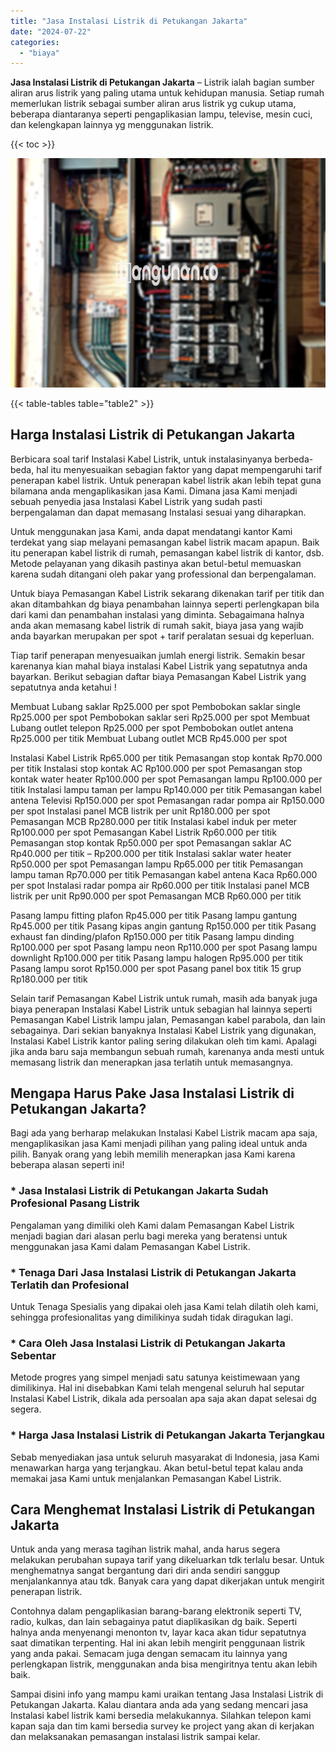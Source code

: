 ```yaml
---
title: "Jasa Instalasi Listrik di Petukangan Jakarta"
date: "2024-07-22"
categories: 
  - "biaya"
---
```


**Jasa Instalasi Listrik di Petukangan Jakarta** – Listrik ialah bagian sumber aliran arus listrik yang paling utama untuk kehidupan manusia. Setiap rumah memerlukan listrik sebagai sumber aliran arus listrik yg cukup utama, beberapa diantaranya seperti pengaplikasian lampu, televise, mesin cuci, dan kelengkapan lainnya yg menggunakan listrik.

{{< toc >}}

![Jasa Instalasi Listrik di Petukangan Jakarta](/images/instalasi-listrik-murah27.png)

{{< table-tables table="table2" >}}

## Harga Instalasi Listrik di Petukangan Jakarta

Berbicara soal tarif Instalasi Kabel Listrik, untuk instalasinyanya berbeda-beda, hal itu menyesuaikan sebagian faktor yang dapat mempengaruhi tarif penerapan kabel listrik. Untuk penerapan kabel listrik akan lebih tepat guna bilamana anda mengaplikasikan jasa Kami. Dimana jasa Kami menjadi sebuah penyedia jasa Instalasi Kabel Listrik yang sudah pasti berpengalaman dan dapat memasang Instalasi sesuai yang diharapkan.

Untuk menggunakan jasa Kami, anda dapat mendatangi kantor Kami terdekat yang siap melayani pemasangan kabel listrik macam apapun. Baik itu penerapan kabel listrik di rumah, pemasangan kabel listrik di kantor, dsb. Metode pelayanan yang dikasih pastinya akan betul-betul memuaskan karena sudah ditangani oleh pakar yang professional dan berpengalaman.

Untuk biaya Pemasangan Kabel Listrik sekarang dikenakan tarif per titik dan akan ditambahkan dg biaya penambahan lainnya seperti perlengkapan bila dari kami dan penambahan instalasi yang diminta. Sebagaimana halnya anda akan memasang kabel listrik di rumah sakit, biaya jasa yang wajib anda bayarkan merupakan per spot + tarif peralatan sesuai dg keperluan.

Tiap tarif penerapan menyesuaikan jumlah energi listrik. Semakin besar karenanya kian mahal biaya instalasi Kabel Listrik yang sepatutnya anda bayarkan. Berikut sebagian daftar biaya Pemasangan Kabel Listrik yang sepatutnya anda ketahui !

Membuat Lubang saklar Rp25.000 per spot Pembobokan saklar single Rp25.000 per spot Pembobokan saklar seri Rp25.000 per spot Membuat Lubang outlet telepon Rp25.000 per spot Pembobokan outlet antena Rp25.000 per titik Membuat Lubang outlet MCB Rp45.000 per spot

Instalasi Kabel Listrik Rp65.000 per titik Pemasangan stop kontak Rp70.000 per titik Instalasi stop kontak AC Rp100.000 per spot Pemasangan stop kontak water heater Rp100.000 per spot Pemasangan lampu Rp100.000 per titik Instalasi lampu taman per lampu Rp140.000 per titik Pemasangan kabel antena Televisi Rp150.000 per spot Pemasangan radar pompa air Rp150.000 per spot Instalasi panel MCB listrik per unit Rp180.000 per spot Pemasangan MCB Rp280.000 per titik Instalasi kabel induk per meter Rp100.000 per spot Pemasangan Kabel Listrik Rp60.000 per titik Pemasangan stop kontak Rp50.000 per spot Pemasangan saklar AC Rp40.000 per titik – Rp200.000 per titik Instalasi saklar water heater Rp50.000 per spot Pemasangan lampu Rp65.000 per titik Pemasangan lampu taman Rp70.000 per titik Pemasangan kabel antena Kaca Rp60.000 per spot Instalasi radar pompa air Rp60.000 per titik Instalasi panel MCB listrik per unit Rp90.000 per spot Pemasangan MCB Rp60.000 per titik

Pasang lampu fitting plafon Rp45.000 per titik Pasang lampu gantung Rp45.000 per titik Pasang kipas angin gantung Rp150.000 per titik Pasang exhaust fan dinding/plafon Rp150.000 per titik Pasang lampu dinding Rp100.000 per spot Pasang lampu neon Rp110.000 per spot Pasang lampu downlight Rp100.000 per titik Pasang lampu halogen Rp95.000 per titik Pasang lampu sorot Rp150.000 per spot Pasang panel box titik 15 grup Rp180.000 per titik

Selain tarif Pemasangan Kabel Listrik untuk rumah, masih ada banyak juga biaya penerapan Instalasi Kabel Listrik untuk sebagian hal lainnya seperti Pemasangan Kabel Listrik lampu jalan, Pemasangan kabel parabola, dan lain sebagainya. Dari sekian banyaknya Instalasi Kabel Listrik yang digunakan, Instalasi Kabel Listrik kantor paling sering dilakukan oleh tim kami. Apalagi jika anda baru saja membangun sebuah rumah, karenanya anda mesti untuk memasang listrik dan menerapkan jasa terlatih untuk memasangnya.

## Mengapa Harus Pake Jasa Instalasi Listrik di Petukangan Jakarta?

Bagi ada yang berharap melakukan Instalasi Kabel Listrik macam apa saja, mengaplikasikan jasa Kami menjadi pilihan yang paling ideal untuk anda pilih. Banyak orang yang lebih memilih menerapkan jasa Kami karena beberapa alasan seperti ini!

### \* Jasa Instalasi Listrik di Petukangan Jakarta Sudah Profesional Pasang Listrik

Pengalaman yang dimiliki oleh Kami dalam Pemasangan Kabel Listrik menjadi bagian dari alasan perlu bagi mereka yang beratensi untuk menggunakan jasa Kami dalam Pemasangan Kabel Listrik.

### \* Tenaga Dari Jasa Instalasi Listrik di Petukangan Jakarta Terlatih dan Profesional

Untuk Tenaga Spesialis yang dipakai oleh jasa Kami telah dilatih oleh kami, sehingga profesionalitas yang dimilikinya sudah tidak diragukan lagi.

### \* Cara Oleh Jasa Instalasi Listrik di Petukangan Jakarta Sebentar

Metode progres yang simpel menjadi satu satunya keistimewaan yang dimilikinya. Hal ini disebabkan Kami telah mengenal seluruh hal seputar Instalasi Kabel Listrik, dikala ada persoalan apa saja akan dapat selesai dg segera.

### \* Harga Jasa Instalasi Listrik di Petukangan Jakarta Terjangkau

Sebab menyediakan jasa untuk seluruh masyarakat di Indonesia, jasa Kami menawarkan harga yang terjangkau. Akan betul-betul tepat kalau anda memakai jasa Kami untuk menjalankan Pemasangan Kabel Listrik.

## Cara Menghemat Instalasi Listrik di Petukangan Jakarta


Untuk anda yang merasa tagihan listrik mahal, anda harus segera melakukan perubahan supaya tarif yang dikeluarkan tdk terlalu besar. Untuk menghematnya sangat bergantung dari diri anda sendiri sanggup menjalankannya atau tdk. Banyak cara yang dapat dikerjakan untuk mengirit penerapan listrik.

Contohnya dalam pengaplikasian barang-barang elektronik seperti TV, radio, kulkas, dan lain sebagainya patut diaplikasikan dg baik. Seperti halnya anda menyenangi menonton tv, layar kaca akan tidur sepatutnya saat dimatikan terpenting. Hal ini akan lebih mengirit penggunaan listrik yang anda pakai. Semacam juga dengan semacam itu lainnya yang perlengkapan listrik, menggunakan anda bisa mengiritnya tentu akan lebih baik.

Sampai disini info yang mampu kami uraikan tentang Jasa Instalasi Listrik di Petukangan Jakarta. Kalau diantara anda ada yang sedang mencari jasa Instalasi kabel listrik kami bersedia melakukannya. Silahkan telepon kami kapan saja dan tim kami bersedia survey ke project yang akan di kerjakan dan melaksanakan pemasangan instalasi listrik sampai kelar.
